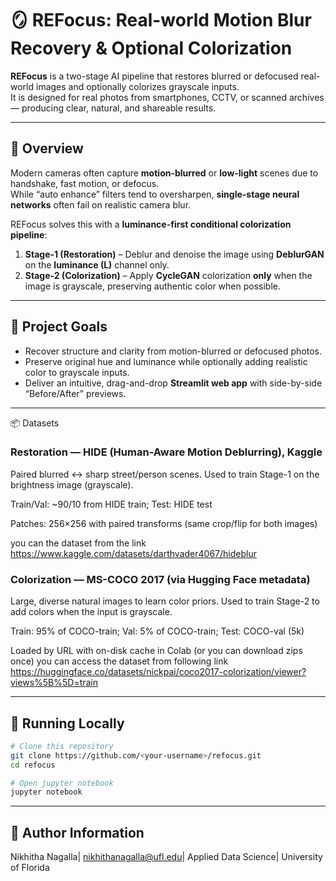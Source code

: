 # 🪞 REFocus: Real-world Motion Blur Recovery & Optional Colorization

**REFocus** is a two-stage AI pipeline that restores blurred or defocused real-world images and optionally colorizes grayscale inputs.  
It is designed for real photos from smartphones, CCTV, or scanned archives — producing clear, natural, and shareable results.  

---

## 🧩 Overview

Modern cameras often capture **motion-blurred** or **low-light** scenes due to handshake, fast motion, or defocus.  
While “auto enhance” filters tend to oversharpen, **single-stage neural networks** often fail on realistic camera blur.  

REFocus solves this with a **luminance-first conditional colorization pipeline**:

1. **Stage-1 (Restoration)** – Deblur and denoise the image using **DeblurGAN** on the **luminance (L)** channel only.  
2. **Stage-2 (Colorization)** – Apply **CycleGAN** colorization **only** when the image is grayscale, preserving authentic color when possible.

---

## 🎯 Project Goals
- Recover structure and clarity from motion-blurred or defocused photos.  
- Preserve original hue and luminance while optionally adding realistic color to grayscale inputs.  
- Deliver an intuitive, drag-and-drop **Streamlit web app** with side-by-side “Before/After” previews.

---
📦 Datasets

### Restoration — HIDE (Human-Aware Motion Deblurring), Kaggle
Paired blurred ↔ sharp street/person scenes. Used to train Stage-1 on the brightness image (grayscale).

Train/Val: ~90/10 from HIDE train; Test: HIDE test

Patches: 256×256 with paired transforms (same crop/flip for both images)

you can the dataset from the link https://www.kaggle.com/datasets/darthvader4067/hideblur

### Colorization — MS-COCO 2017 (via Hugging Face metadata)
Large, diverse natural images to learn color priors. Used to train Stage-2 to add colors when the input is grayscale.

Train: 95% of COCO-train; Val: 5% of COCO-train; Test: COCO-val (5k)

Loaded by URL with on-disk cache in Colab (or you can download zips once)
you can access the dataset from following link https://huggingface.co/datasets/nickpai/coco2017-colorization/viewer?views%5B%5D=train


---

## 🚀 Running Locally

```bash
# Clone this repository
git clone https://github.com/<your-username>/refocus.git
cd refocus

# Open jupyter notebook
jupyter notebook
 ```
---
## 🚀 Author Information
Nikhitha Nagalla|
nikhithanagalla@ufl.edu|
Applied Data Science|
University of Florida
